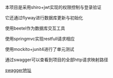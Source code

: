 本项目是采用shiro+jwt实现的权限控制与登录验证

它还通过flyway进行数据库更新与初始化

使用beetel作为数据库交互工具

使用springmvc实现restfull请求相应

使用mockito+junit4进行了单元测试

通过swagger可以查看到项目的全部http请求映射路径

[swagger地址](http://localhost:8091/Authority/swagger-ui.html)
